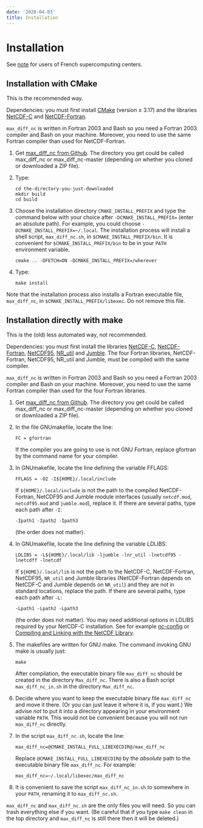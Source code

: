 ```yaml
---
date: '2020-04-03'
title: Installation
---
```


Installation
===

See [note](French_centers.md) for users of French supercomputing
centers.

Installation with CMake
---

This is the recommended way.

Dependencies: you must first install [CMake](https://cmake.org/download)
(version ≥ 3.17) and the libraries
[NetCDF-C](https://www.unidata.ucar.edu/downloads/netcdf/index.jsp) and
[NetCDF-Fortran](https://www.unidata.ucar.edu/downloads/netcdf/index.jsp).

`max_diff_nc` is written in Fortran 2003 and Bash so you need a Fortran
2003 compiler and Bash on your machine. Moreover, you need to use the
same Fortran compiler than used for NetCDF-Fortran.

1.  Get [max\_diff\_nc from
    Github](https://github.com/lguez/Max_diff_nc). The directory you
    get could be called max\_diff\_nc or max\_diff\_nc-master
    (depending on whether you cloned or downloaded a ZIP file).

2.  Type:

        cd the-directory-you-just-downloaded
        mkdir build
        cd build

3.  Choose the installation directory `CMAKE_INSTALL_PREFIX` and type
    the command below with your choice after `-DCMAKE_INSTALL_PREFIX=`
    (enter an absolute path). For example, you could choose
    `-DCMAKE_INSTALL_PREFIX=~/.local`. The installation process will
    install a shell script, `max_diff_nc.sh`, in
    `$CMAKE_INSTALL_PREFIX/bin`. It is convenient for
    `$CMAKE_INSTALL_PREFIX/bin` to be in your `PATH` environment
    variable.

        cmake .. -DFETCH=ON -DCMAKE_INSTALL_PREFIX=/wherever

4.  Type:

        make install

Note that the installation process also installs a Fortran executable
file, `max_diff_nc`, in `$CMAKE_INSTALL_PREFIX/libexec`. Do not remove
this file.

Installation directly with make
---

This is the (old) less automated way, not recommended.

Dependencies: you must first install the libraries
[NetCDF-C](https://www.unidata.ucar.edu/downloads/netcdf/index.jsp),
[NetCDF-Fortran](https://www.unidata.ucar.edu/downloads/netcdf/index.jsp),
[NetCDF95](https://www.lmd.jussieu.fr/~lguez/NetCDF95_site/index.html),
[NR\_util](https://www.lmd.jussieu.fr/~lguez/NR_util_site/index.html)
and [Jumble](https://www.lmd.jussieu.fr/~lguez/Jumble_site/index.html).
The four Fortran libraries, NetCDF-Fortran, NetCDF95, NR\_util and
Jumble, must be compiled with the same compiler.

`max_diff_nc` is written in Fortran 2003 and Bash so you need a Fortran
2003 compiler and Bash on your machine. Moreover, you need to use the
same Fortran compiler than used for the four Fortran libraries.

1.  Get [max\_diff\_nc from
    Github](https://github.com/lguez/Max_diff_nc). The directory you get
    could be called max\_diff\_nc or max\_diff\_nc-master (depending on
    whether you cloned or downloaded a ZIP file).
2.  In the file GNUmakefile, locate the line:

        FC = gfortran

    If the compiler you are going to use is not GNU Fortran, replace
    gfortran by the command name for your compiler.

3.  In GNUmakefile, locate the line defining the variable FFLAGS:

        FFLAGS = -O2 -I${HOME}/.local/include

    If `${HOME}/.local/include` is not the path to the compiled
    NetCDF-Fortran, NetCDF95 and Jumble module interfaces (usually
    `netcdf.mod`, `netcdf95.mod` and `jumble.mod`), replace it. If
    there are several paths, type each path after `-I`:

        -Ipath1 -Ipath2 -Ipath3

    (the order does not matter).

4.  In GNUmakefile, locate the line defining the variable LDLIBS:

        LDLIBS = -L${HOME}/.local/lib -ljumble -lnr_util -lnetcdf95 -lnetcdff -lnetcdf

    If `${HOME}/.local/lib` is not the path to the NetCDF-C,
    NetCDF-Fortran, NetCDF95, `NR_util` and Jumble libraries
    (NetCDF-Fortran depends on NetCDF-C and Jumble depends on
    `NR_util`) and they are not in standard locations, replace the
    path. If there are several paths, type each path after `-L`:

        -Lpath1 -Lpath2 -Lpath3

    (the order does not matter). You may need additional options in
    LDLIBS required by your NetCDF-C installation. See for example
    [nc-config](https://www.unidata.ucar.edu/software/netcdf/workshops/most-recent/utilities/Nc-config.html)
    or [Compiling and Linking with the NetCDF
    Library](https://www.unidata.ucar.edu/software/netcdf/fortran/docs/f90-use-of-the-netcdf-library.html#f90-compiling-and-linking-with-the-netcdf-library).

5.  The makefiles are written for GNU make. The command invoking GNU
    make is usually just:

        make
            

    After compilation, the executable binary file `max_diff_nc` should
    be created in the directory `Max_diff_nc`. There is also a Bash
    script `max_diff_nc_in.sh` in the directory `Max_diff_nc`.

6.  Decide where you want to keep the executable binary file
    `max_diff_nc` and move it there. (Or you can just leave it where it
    is, if you want.) We advise *not* to put it into a directory
    appearing in your environment variable `PATH`. This would not be
    convenient because you will not run `max_diff_nc` directly.
7.  In the script `max_diff_nc.sh`, locate the line:

		max_diff_nc=@CMAKE_INSTALL_FULL_LIBEXECDIR@/max_diff_nc

    Replace `@CMAKE_INSTALL_FULL_LIBEXECDIR@` by the *absolute* path
    to the executable binary file `max_diff_nc`. For example:

        max_diff_nc=~/.local/libexec/max_diff_nc
            

8.  It is convenient to save the script `max_diff_nc_in.sh` to somewhere
    in your `PATH`, renaming it to `max_diff_nc.sh`.

`max_diff_nc` and `max_diff_nc.sh` are the only files you will need. So
you can trash everything else if you want. (Be careful that if you type
`make clean` in the top directory and `max_diff_nc` is still there then
it will be deleted.)
